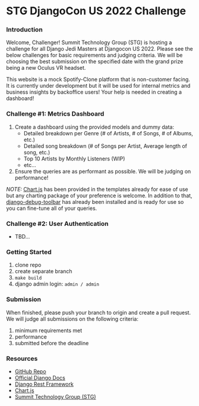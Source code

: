 # STG DjangoCon US 2022 Challenge

### Introduction

Welcome, Challenger!
Summit Technology Group (STG) is hosting a challenge for all Django Jedi Masters at Djangocon US 2022. Please see the below challenges for basic requirements and judging criteria. We will be choosing the best submission on the specified date with the grand prize being a new Oculus VR headset.

This website is a mock Spotify-Clone platform that is non-customer facing. It is currently under development but it will be used for internal metrics and business insights by backoffice users! Your help is needed in creating a dashboard!

### Challenge #1: Metrics Dashboard

1. Create a dashboard using the provided models and dummy data:
   - Detailed breakdown per Genre (# of Artists, # of Songs, # of Albums, etc.)
   - Detailed song breakdown (# of Songs per Artist, Average length of song, etc.)
   - Top 10 Artists by Monthly Listeners (WIP)
   - etc...
1. Ensure the queries are as performant as possible. We will be judging on performance!

_NOTE:_ [Chart.js](https://www.chartjs.org/) has been provided in the templates already for ease of use but any charting package of your preference is welcome. In addition to that, [django-debug-toolbar](https://django-debug-toolbar.readthedocs.io/en/latest/) has already been installed and is ready for use so you can fine-tune all of your queries.

### Challenge #2: User Authentication

- TBD...

### Getting Started

1. clone repo
1. create separate branch
1. `make build`
1. django admin login: `admin / admin`

### Submission

When finished, please push your branch to origin and create a pull request. We will judge all submissions on the following criteria:

1. minimum requirements met
2. performance
3. submitted before the deadline

### Resources

- [GitHub Repo](https://github.com/Lenders-Cooperative/stg-spotify-clone)
- [Official Django Docs](https://docs.djangoproject.com/en/4.1/)
- [Django Rest Framework](https://www.django-rest-framework.org/)
- [Chart.js](https://www.chartjs.org/)
- [Summit Technology Group (STG)](https://thesummitgrp.com/company/careers-index.html)
